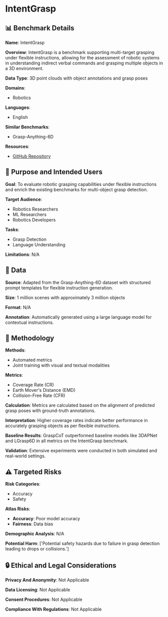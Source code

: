 # IntentGrasp

## 📊 Benchmark Details

**Name**: IntentGrasp

**Overview**: IntentGrasp is a benchmark supporting multi-target grasping under flexible instructions, allowing for the assessment of robotic systems in understanding indirect verbal commands and grasping multiple objects in a 3D environment.

**Data Type**: 3D point clouds with object annotations and grasp poses

**Domains**:
- Robotics

**Languages**:
- English

**Similar Benchmarks**:
- Grasp-Anything-6D

**Resources**:
- [GitHub Repository](https://github.com/cxmomo/GraspCoT)

## 🎯 Purpose and Intended Users

**Goal**: To evaluate robotic grasping capabilities under flexible instructions and enrich the existing benchmarks for multi-object grasp detection.

**Target Audience**:
- Robotics Researchers
- ML Researchers
- Robotics Developers

**Tasks**:
- Grasp Detection
- Language Understanding

**Limitations**: N/A

## 💾 Data

**Source**: Adapted from the Grasp-Anything-6D dataset with structured prompt templates for flexible instruction generation.

**Size**: 1 million scenes with approximately 3 million objects

**Format**: N/A

**Annotation**: Automatically generated using a large language model for contextual instructions.

## 🔬 Methodology

**Methods**:
- Automated metrics
- Joint training with visual and textual modalities

**Metrics**:
- Coverage Rate (CR)
- Earth Mover's Distance (EMD)
- Collision-Free Rate (CFR)

**Calculation**: Metrics are calculated based on the alignment of predicted grasp poses with ground-truth annotations.

**Interpretation**: Higher coverage rates indicate better performance in accurately grasping objects as per flexible instructions.

**Baseline Results**: GraspCoT outperformed baseline models like 3DAPNet and LGrasp6D in all metrics on the IntentGrasp benchmark.

**Validation**: Extensive experiments were conducted in both simulated and real-world settings.

## ⚠️ Targeted Risks

**Risk Categories**:
- Accuracy
- Safety

**Atlas Risks**:
- **Accuracy**: Poor model accuracy
- **Fairness**: Data bias

**Demographic Analysis**: N/A

**Potential Harm**: ['Potential safety hazards due to failure in grasp detection leading to drops or collisions.']

## 🔒 Ethical and Legal Considerations

**Privacy And Anonymity**: Not Applicable

**Data Licensing**: Not Applicable

**Consent Procedures**: Not Applicable

**Compliance With Regulations**: Not Applicable
